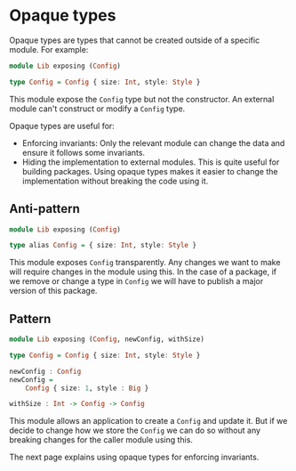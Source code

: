 # Opaque types

Opaque types are types that cannot be created outside of a specific module. For example:

```haskell
module Lib exposing (Config)

type Config = Config { size: Int, style: Style }
```

This module expose the `Config` type but not the constructor. An external module can't construct or modify a `Config` type.

Opaque types are useful for:

- Enforcing invariants: Only the relevant module can change the data and ensure it follows some invariants.
- Hiding the implementation to external modules. This is quite useful for building packages. Using opaque types makes it easier to change the implementation without breaking the code using it.

## Anti-pattern

```haskell
module Lib exposing (Config)

type alias Config = { size: Int, style: Style }
```

This module exposes `Config` transparently. Any changes we want to make will require changes in the module using this. In the case of a package, if we remove or change a type in `Config` we will have to publish a major version of this package.

## Pattern

```haskell
module Lib exposing (Config, newConfig, withSize)

type Config = Config { size: Int, style: Style }

newConfig : Config
newConfig =
	Config { size: 1, style : Big }

withSize : Int -> Config -> Config
```

This module allows an application to create a `Config` and update it. But if we decide to change how we store the `Config` we can do so without any breaking changes for the caller module using this.

The next page explains using opaque types for enforcing invariants.

